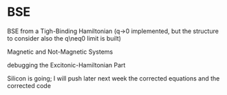 # BSE
BSE from a Tigh-Binding Hamiltonian
(q->0 implemented, but the structure to consider also the q\neq0 limit is built)


Magnetic and Not-Magnetic Systems

debugging the Excitonic-Hamiltonian Part

Silicon is going; I will push later next week the corrected equations and the corrected code 


